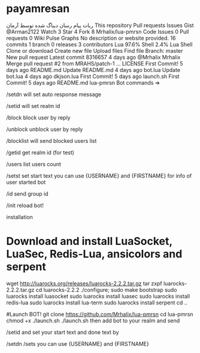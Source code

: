 # payamresan
ربات پيام رسان ديباگ شده
توسط آرمان
This repository
Pull requests
Issues
Gist
 @Arman2122
 Watch 3
  Star 4
  Fork 8 Mrhalix/lua-pmrsn
 Code  Issues 0  Pull requests 0  Wiki  Pulse  Graphs
No description or website provided.
 16 commits
 1 branch
 0 releases
 3 contributors
 Lua 97.6%	 Shell 2.4%
Lua	Shell
Clone or download  Create new file Upload files Find file Branch: master New pull request
Latest commit 8316657  4 days ago @Mrhalix Mrhalix Merge pull request #2 from MRAHS/patch-1  …
LICENSE	First Commit!	5 days ago
README.md	Update README.md	4 days ago
bot.lua	Update bot.lua	4 days ago
dkjson.lua	First Commit!	5 days ago
launch.sh	First Commit!	5 days ago
 README.md
lua-pmrsn
Bot commands =>

/setdn <done msg>
will set auto response message

/setid 
will set realm id

/block
block user by reply

/unblock
unblock user by reply

/blocklist
will send blocked users list

/getid
get realm id (for test)

/users
list users count

/setst <start msg>
set start text you can use {USERNAME} and {FIRSTNAME} for info of user started bot

/id
send group id

/init
reload bot!

installation
# Download and install LuaSocket, LuaSec, Redis-Lua, ansicolors and serpent

 wget http://luarocks.org/releases/luarocks-2.2.2.tar.gz
 tar zxpf luarocks-2.2.2.tar.gz
 cd luarocks-2.2.2
 ./configure; sudo make bootstrap
 sudo luarocks install luasocket
 sudo luarocks install luasec
 sudo luarocks install redis-lua
 sudo luarocks install lua-term
 sudo luarocks install serpent
 cd ..

 #Launch BOT!
 git clone https://github.com/Mrhalix/lua-pmrsn
 cd lua-pmrsn
 chmod +x ./launch.sh
 ./launch.sh
then add bot to your realm and send

/setid
and set your start text and done text by

/setdn <msg>
/sets <your text> you can use {USERNAME} and {FIRSTNAME}
